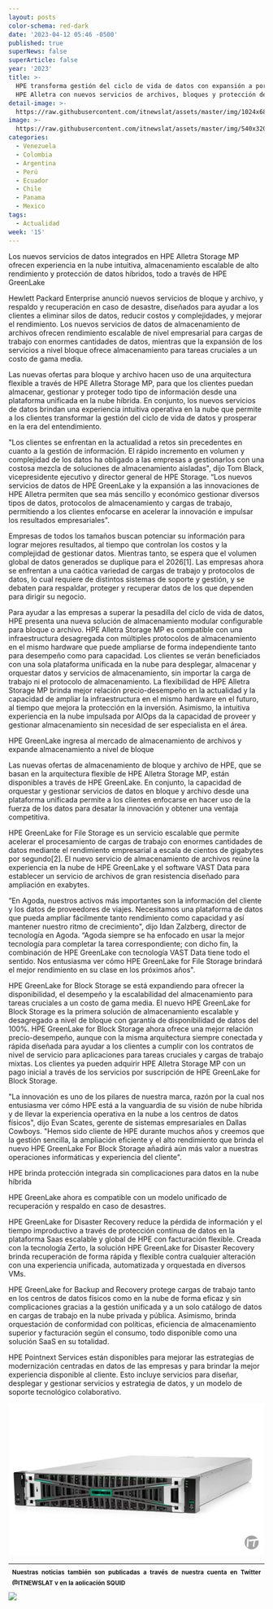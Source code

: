 ```yaml
---
layout: posts
color-schema: red-dark
date: '2023-04-12 05:46 -0500'
published: true
superNews: false
superArticle: false
year: '2023'
title: >-
  HPE transforma gestión del ciclo de vida de datos con expansión a portafolio
  HPE Alletra con nuevos servicios de archivos, bloques y protección de datos
detail-image: >-
  https://raw.githubusercontent.com/itnewslat/assets/master/img/1024x680/HPE-Alletra-Storage-g.jpg
image: >-
  https://raw.githubusercontent.com/itnewslat/assets/master/img/540x320/HPE-Alletra-Storage-p.jpg
categories:
  - Venezuela
  - Colombia
  - Argentina
  - Perú
  - Ecuador
  - Chile
  - Panama
  - Mexico
tags:
  - Actualidad
week: '15'
---
```

Los nuevos servicios de datos integrados en HPE Alletra Storage MP ofrecen experiencia en la nube intuitiva, almacenamiento escalable de alto rendimiento y protección de datos híbridos, todo a través de HPE GreenLake
 
Hewlett Packard Enterprise anunció nuevos servicios de bloque y archivo, y respaldo y recuperación en caso de desastre, diseñados para ayudar a los clientes a eliminar silos de datos, reducir costos y complejidades, y mejorar el rendimiento. Los nuevos servicios de datos de almacenamiento de archivos ofrecen rendimiento escalable de nivel empresarial para cargas de trabajo con enormes cantidades de datos, mientras que la expansión de los servicios a nivel bloque ofrece almacenamiento para tareas cruciales a un costo de gama media.  
 
Las nuevas ofertas para bloque y archivo hacen uso de una arquitectura flexible a través de HPE Alletra Storage MP, para que los clientes puedan almacenar, gestionar y proteger todo tipo de información desde una plataforma unificada en la nube híbrida. En conjunto, los nuevos servicios de datos brindan una experiencia intuitiva operativa en la nube que permite a los clientes transformar la gestión del ciclo de vida de datos y prosperar en la era del entendimiento. 
 
"Los clientes se enfrentan en la actualidad a retos sin precedentes en cuanto a la gestión de información. El rápido incremento en volumen y complejidad de los datos ha obligado a las empresas a gestionarlos con una costosa mezcla de soluciones de almacenamiento aisladas", dijo Tom Black, vicepresidente ejecutivo y director general de HPE Storage. “Los nuevos servicios de datos de HPE GreenLake y la expansión a las innovaciones de HPE Alletra permiten que sea más sencillo y económico gestionar diversos tipos de datos, protocolos de almacenamiento y cargas de trabajo, permitiendo a los clientes enfocarse en acelerar la innovación e impulsar los resultados empresariales".
 
Empresas de todos los tamaños buscan potenciar su información para lograr mejores resultados, al tiempo que controlan los costos y la complejidad de gestionar datos. Mientras tanto, se espera que el volumen global de datos generados se duplique para el 2026[1]. Las empresas ahora se enfrentan a una caótica variedad de cargas de trabajo y protocolos de datos, lo cual requiere de distintos sistemas de soporte y gestión, y se debaten para respaldar, proteger y recuperar datos de los que dependen para dirigir su negocio.  
 
Para ayudar a las empresas a superar la pesadilla del ciclo de vida de datos, HPE presenta una nueva solución de almacenamiento modular configurable para bloque o archivo. HPE Alletra Storage MP es compatible con una infraestructura desagregada con múltiples protocolos de almacenamiento en el mismo hardware que puede ampliarse de forma independiente tanto para desempeño como para capacidad. Los clientes se verán beneficiados con una sola plataforma unificada en la nube para desplegar, almacenar y orquestar datos y servicios de almacenamiento, sin importar la carga de trabajo ni el protocolo de almacenamiento.  La flexibilidad de HPE Alletra Storage MP brinda mejor relación precio-desempeño en la actualidad y la capacidad de ampliar la infraestructura en el mismo hardware en el futuro, al tiempo que mejora la protección en la inversión. Asimismo, la intuitiva experiencia en la nube impulsada por AIOps da la capacidad de proveer y gestionar almacenamiento sin necesidad de ser especialista en el área.
 
HPE GreenLake ingresa al mercado de almacenamiento de archivos y expande almacenamiento a nivel de bloque

Las nuevas ofertas de almacenamiento de bloque y archivo de HPE, que se basan en la arquitectura flexible de HPE Alletra Storage MP, están disponibles a través de HPE GreenLake. En conjunto, la capacidad de orquestar y gestionar servicios de datos en bloque y archivo desde una plataforma unificada permite a los clientes enfocarse en hacer uso de la fuerza de los datos para desatar la innovación y obtener una ventaja competitiva.
 
HPE GreenLake for File Storage es un servicio escalable que permite acelerar el procesamiento de cargas de trabajo con enormes cantidades de datos mediante el rendimiento empresarial a escala de cientos de gigabytes por segundo[2]. El nuevo servicio de almacenamiento de archivos reúne la experiencia en la nube de HPE GreenLake y el software VAST Data para establecer un servicio de archivos de gran resistencia diseñado para ampliación en exabytes.
 
“En Agoda, nuestros activos más importantes son la información del cliente y los datos de proveedores de viajes. Necesitamos una plataforma de datos que pueda ampliar fácilmente tanto rendimiento como capacidad y así mantener nuestro ritmo de crecimiento", dijo Idan Zalzberg, director de tecnología en Agoda. “Agoda siempre se ha enfocado en usar la mejor tecnología para completar la tarea correspondiente; con dicho fin, la combinación de HPE GreenLake con tecnología VAST Data tiene todo el sentido. Nos entusiasma ver cómo HPE GreenLake for File Storage brindará el mejor rendimiento en su clase en los próximos años".
 
HPE GreenLake for Block Storage se está expandiendo para ofrecer la disponibilidad, el desempeño y la escalabilidad del almacenamiento para tareas cruciales a un costo de gama media. El nuevo HPE GreenLake for Block Storage es la primera solución de almacenamiento escalable y desagregado a nivel de bloque con garantía de disponibilidad de datos del 100%. HPE GreenLake for Block Storage ahora ofrece una mejor relación precio-desempeño, aunque con la misma arquitectura siempre conectada y rápida diseñada para ayudar a los clientes a cumplir con los contratos de nivel de servicio para aplicaciones para tareas cruciales y cargas de trabajo mixtas. Los clientes ya pueden adquirir HPE Alletra Storage MP con un pago inicial a través de los servicios por suscripción de HPE GreenLake for Block Storage.
 
"La innovación es uno de los pilares de nuestra marca, razón por la cual nos entusiasma ver cómo HPE está a la vanguardia de su visión de nube híbrida y de llevar la experiencia operativa en la nube a los centros de datos físicos", dijo Evan Scates, gerente de sistemas empresariales en Dallas Cowboys. "Hemos sido cliente de HPE durante muchos años y creemos que la gestión sencilla, la ampliación eficiente y el alto rendimiento que brinda el nuevo HPE GreenLake For Block Storage añadirá aún más valor a nuestras operaciones informáticas y experiencia del cliente".
 
HPE brinda protección integrada sin complicaciones para datos en la nube híbrida

HPE GreenLake ahora es compatible con un modelo unificado de recuperación y respaldo en caso de desastres.

HPE GreenLake for Disaster Recovery reduce la pérdida de información y el tiempo improductivo a través de protección continua de datos en la plataforma Saas escalable y global de HPE con facturación flexible. Creada con la tecnología Zerto, la solución HPE GreenLake for Disaster Recovery brinda recuperación de forma rápida y flexible contra cualquier alteración con una experiencia unificada, automatizada y orquestada en diversos VMs.

HPE GreenLake for Backup and Recovery protege cargas de trabajo tanto en los centros de datos físicos como en la nube de forma eficaz y sin complicaciones gracias a la gestión unificada y a un solo catálogo de datos en cargas de trabajo en la nube privada y pública. Asimismo, brinda orquestación de conformidad con políticas, eficiencia de almacenamiento superior y facturación según el consumo, todo disponible como una solución SaaS en su totalidad.

HPE Pointnext Services están disponibles para mejorar las estrategias de modernización centradas en datos de las empresas y para brindar la mejor experiencia disponible al cliente. Esto incluye servicios para diseñar, desplegar y gestionar servicios y estrategia de datos, y un modelo de soporte tecnológico colaborativo.

![](https://raw.githubusercontent.com/itnewslat/assets/master/img/540x320/HPE-Alletra-Storage-p.jpg)

<table style="height: 42px;" width="569">
<tbody>
<tr>
<td style="text-align: justify;"><sub><strong>Nuestras noticias también son publicadas a través de nuestra cuenta en Twitter <a href="https://twitter.com/itnewslat?lang=es">@ITNEWSLAT</a> y en la aplicación <a href="https://squidapp.co/en/">SQUID</a></strong></sub></td>
</tr>
</tbody>
</table>
<img src="https://tracker.metricool.com/c3po.jpg?hash=56f88a41e39ab42c063cc51676587a04"/>
